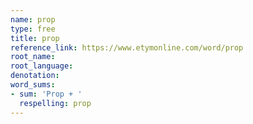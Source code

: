 ```yaml
---
name: prop
type: free
title: prop
reference_link: https://www.etymonline.com/word/prop
root_name: 
root_language: 
denotation: 
word_sums:
- sum: 'Prop + '
  respelling: prop
---
```

